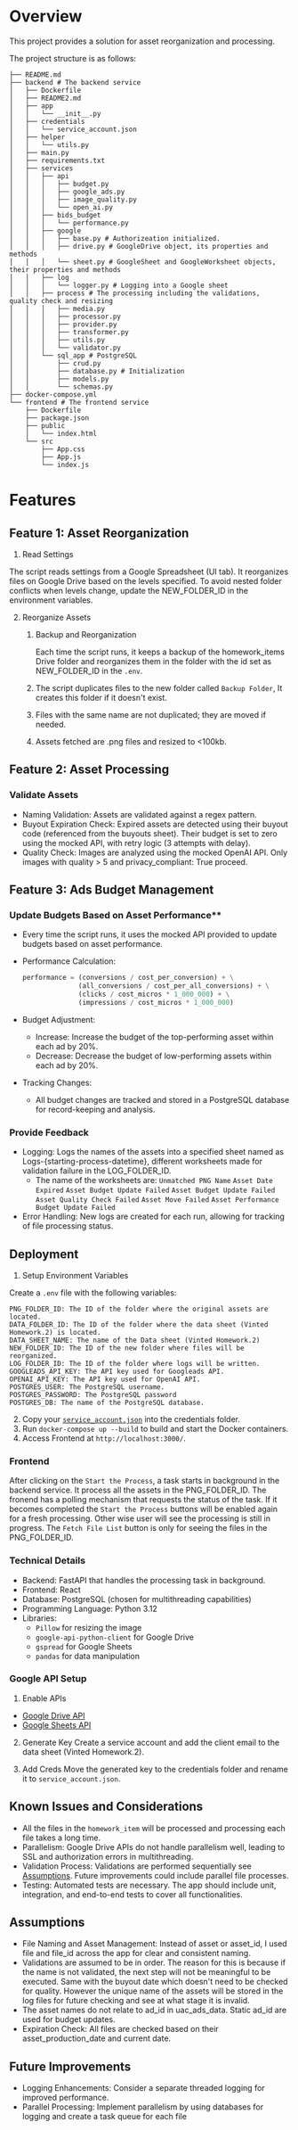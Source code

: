 # Overview
This project provides a solution for asset reorganization and processing.

The project structure is as follows:

```
├── README.md
├── backend # The backend service
│   ├── Dockerfile
│   ├── README2.md
│   ├── app
│   │   └── __init__.py
│   ├── credentials
│   │   └── service_account.json
│   ├── helper
│   │   └── utils.py
│   ├── main.py
│   ├── requirements.txt
│   ├── services
│   │   ├── api
│   │   │   ├── budget.py
│   │   │   ├── google_ads.py
│   │   │   ├── image_quality.py
│   │   │   └── open_ai.py
│   │   ├── bids_budget
│   │   │   └── performance.py
│   │   ├── google
│   │   │   ├── base.py # Authorizeation initialized.
│   │   │   ├── drive.py # GoogleDrive object, its properties and methods
│   │   │   └── sheet.py # GoogleSheet and GoogleWorksheet objects, their properties and methods
│   │   ├── log
│   │   │   └── logger.py # Logging into a Google sheet
│   │   ├── process # The processing including the validations, quality check and resizing
│   │   │   ├── media.py
│   │   │   ├── processor.py
│   │   │   ├── provider.py
│   │   │   ├── transformer.py
│   │   │   ├── utils.py
│   │   │   └── validator.py
│   │   └── sql_app # PostgreSQL
│   │       ├── crud.py
│   │       ├── database.py # Initialization
│   │       ├── models.py
│   │       └── schemas.py
├── docker-compose.yml
└── frontend # The frontend service
    ├── Dockerfile
    ├── package.json
    ├── public
    │   └── index.html
    └── src
        ├── App.css
        ├── App.js
        └── index.js
```


# Features
## Feature 1: Asset Reorganization
1. Read Settings

The script reads settings from a Google Spreadsheet (UI tab).
It reorganizes files on Google Drive based on the levels specified.
To avoid nested folder conflicts when levels change, update the NEW_FOLDER_ID in the environment variables.

2. Reorganize Assets

    1. Backup and Reorganization
        
        Each time the script runs, it keeps a backup of the homework_items Drive folder and reorganizes them in the folder with the id set as NEW_FOLDER_ID in the `.env`.

    2. The script duplicates files to the new folder called `Backup Folder`, It creates this folder if it doesn't exist.
    3. Files with the same name are not duplicated; they are moved if needed.
    4. Assets fetched are .png files and resized to <100kb.

## Feature 2: Asset Processing
### Validate Assets

- Naming Validation: Assets are validated against a regex pattern.
- Buyout Expiration Check: Expired assets are detected using their buyout code (referenced from the buyouts sheet). Their budget is set to zero using the mocked API, with retry logic (3 attempts with delay).
- Quality Check: Images are analyzed using the mocked OpenAI API. Only images with quality > 5 and privacy_compliant: True proceed.


## Feature 3: Ads Budget Management

### Update Budgets Based on Asset Performance**
- Every time the script runs, it uses the mocked API provided to update budgets based on asset performance.
- Performance Calculation:

     ```python
     performance = (conversions / cost_per_conversion) + \
                   (all_conversions / cost_per_all_conversions) + \
                   (clicks / cost_micros * 1_000_000) + \
                   (impressions / cost_micros * 1_000_000)
     ```
- Budget Adjustment:
    - Increase: Increase the budget of the top-performing asset within each ad by 20%.
    - Decrease: Decrease the budget of low-performing assets within each ad by 20%.
- Tracking Changes:
    - All budget changes are tracked and stored in a PostgreSQL database for record-keeping and analysis.


### Provide Feedback

- Logging: Logs the names of the assets into a specified sheet named as Logs-{starting-process-datetime}, different worksheets made for validation failure in the LOG_FOLDER_ID.
    - The name of the worksheets are: 
        `Unmatched PNG Name`
        `Asset Date Expired`
        `Asset Budget Update Failed`
        `Asset Budget Update Failed`
        `Asset Quality Check Failed`
        `Asset Move Failed`
        `Asset Performance Budget Update Failed`
- Error Handling: New logs are created for each run, allowing for tracking of file processing status.

## Deployment

1. Setup Environment Variables

Create a `.env` file with the following variables:
```
PNG_FOLDER_ID: The ID of the folder where the original assets are located.
DATA_FOLDER_ID: The ID of the folder where the data sheet (Vinted Homework.2) is located.
DATA_SHEET_NAME: The name of the Data sheet (Vinted Homework.2)
NEW_FOLDER_ID: The ID of the new folder where files will be reorganized.
LOG_FOLDER_ID: The ID of the folder where logs will be written.
GOOGLEADS_API_KEY: The API key used for Googleads API.
OPENAI_API_KEY: The API key used for OpenAI API.
POSTGRES_USER: The PostgreSQL username.
POSTGRES_PASSWORD: The PostgreSQL password
POSTGRES_DB: The name of the PostgreSQL database.
```
2. Copy your [`service_account.json`](#google-api-setup) into the credentials folder.
3. Run `docker-compose up --build` to build and start the Docker containers.
4. Access Frontend at `http://localhost:3000/`.

### Frontend
After clicking on the `Start the Process`, a task starts in background in the backend service. It process all the assets in the PNG_FOLDER_ID. The fronend has a polling mechanism that requests the status of the task. If it becomes completed the `Start the Process` buttons will be enabled again for a fresh processing. Other wise user will see the processing is still in progress. The `Fetch File List` button is only for seeing the files in the PNG_FOLDER_ID.

### Technical Details
- Backend: FastAPI that handles the processing task in background.
- Frontend: React
- Database: PostgreSQL (chosen for multithreading capabilities)
- Programming Language: Python 3.12
- Libraries:
    - `Pillow` for resizing the image
    - `google-api-python-client` for Google Drive
    - `gspread` for Google Sheets
    - `pandas` for data manipulation

### Google API Setup

1. Enable APIs

- [Google Drive API](https://console.cloud.google.com/apis/enableflow?apiid=drive.googleapis.com)
- [Google Sheets API](https://console.cloud.google.com/apis/enableflow?apiid=sheets.googleapis.com)

2. Generate Key
    Create a service account and add the client email to the data sheet (Vinted Homework.2). 

3. Add Creds
    Move the generated key to the credentials folder and rename it to `service_account.json`.


## Known Issues and Considerations
- All the files in the `homework_item` will be processed and processing each file takes a long time.
- Parallelism: Google Drive APIs do not handle parallelism well, leading to SSL and authorization errors in multithreading.
- Validation Process: Validations are performed sequentially see [Assumptions](#assumptions). Future improvements could include parallel file processes.
- Testing: Automated tests are necessary. The app should include unit, integration, and end-to-end tests to cover all functionalities.

## Assumptions
- File Naming and Asset Management: Instead of asset or asset_id, I used file and file_id across the app for clear and consistent naming.
- Validations are assumed to be in order. The reason for this is because if the name is not validated, the next step will not be meaningful to be executed. Same with the buyout date which doesn't need to be checked for quality. However the unique name of the assets will be stored in the log files for future checking and see at what stage it is invalid.
- The asset names do not relate to ad_id in uac_ads_data. Static ad_id are used for budget updates.
- Expiration Check: All files are checked based on their asset_production_date and current date.

## Future Improvements
- Logging Enhancements: Consider a separate threaded logging for improved performance.
- Parallel Processing: Implement parallelism by using databases for logging and create a task queue for each file
